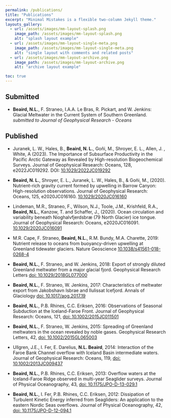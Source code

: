 ```yaml
---
permalink: /publications/
title: "Publications"
excerpt: "Minimal Mistakes is a flexible two-column Jekyll theme."
layouts_gallery:
  - url: /assets/images/mm-layout-splash.png
    image_path: /assets/images/mm-layout-splash.png
    alt: "splash layout example"
  - url: /assets/images/mm-layout-single-meta.png
    image_path: /assets/images/mm-layout-single-meta.png
    alt: "single layout with comments and related posts"
  - url: /assets/images/mm-layout-archive.png
    image_path: /assets/images/mm-layout-archive.png
    alt: "archive layout example"

toc: true
---
```


<!-- Google tag (gtag.js) -->
<script async src="https://www.googletagmanager.com/gtag/js?id=G-DLXCWL47E6"></script>
<script>
  window.dataLayer = window.dataLayer || [];
  function gtag(){dataLayer.push(arguments);}
  gtag('js', new Date());

  gtag('config', 'G-DLXCWL47E6');
</script>

## Submitted

* **Beaird, N.L.**, F. Straneo, I.A.A. Le Bras, R. Pickart, and W. Jenkins: Glacial Meltwater in the Current System of Southern Greenland. *submitted to Journal of Geophysical Research - Oceans*


## Published

* Juranek, L. W., Hales, B., **Beaird, N. L.**, Goñi, M., Shroyer, E. L., Allen, J. , White, A (2023). 	The Importance of Subsurface Productivity in the Pacific Arctic Gateway as Revealed by High-resolution Biogeochemical Surveys. Journal of Geophysical Research: Oceans, 128, e2022JC019292. DOI: [10.1029/2022JC019292](https://doi.org/10.1029/2022JC019292)

* **Beaird, N. L.**, Shroyer, E. L., Juranek, L. W., Hales, B., & Goñi, M., (2020). Nutrient-rich gravity current formed
by upwelling in Barrow Canyon: High-resolution observations. Journal of Geophysical Research: Oceans, 125, e2020JC016160. [10.1029/2020JC016160](https://doi.org/10.1029/2020JC016160)

* Lindeman, M.R., Straneo, F., Wilson, N.J., Toole, J.M., Krishfeld, R.A., **Beaird, N.L.**, Kanzow, T. and Schaffer, J., (2020). Ocean circulation and variability beneath Nioghalvfjerdsbræ (79 North Glacier) ice tongue. Journal of Geophysical Research: Oceans, e2020JC016091. [10.1029/2020JC016091](https://doi.org/10.1029/2020JC016091)


* M.R. Cape, F. Straneo,  **Beaird, N.L.**, R.M. Bundy, M.A. Charette, 2019:  Nutrient release to oceans from buoyancy-driven upwelling at Greenland tidewater glaciers. Nature Geoscience [10.1038/s41561-018-0268-4](http://dx.doi.org/10.1038/s41561-018-0268-4)


* **Beaird, N.L.**, F. Straneo, and W. Jenkins, 2018: Export of strongly diluted Greenland meltwater from a major glacial fjord. Geophysical Research Letters [doi: 10.1029/2018GL077000](https://doi.org/10.1029/2018GL077000)

* **Beaird, N.L.**, F. Straneo, W. Jenkins,  2017:  Characteristics of meltwater export from Jakobshavn Isbrae and Ilulissat Icefjord. Annals of Glaciology [doi: 10.1017/aog.2017.19](https://doi.org/10.1017/aog.2017.19)

* **Beaird, N.L.**, P.B. Rhines, C.C. Eriksen, 2016:  Observations of Seasonal Subduction at the Iceland-Faroe Front. Journal of Geophysical Research: Oceans, 121, [doi: 10.1002/2015JC011501](https://doi.org/10.1002/2015JC011501)

* **Beaird, N.L.**, F. Straneo, W. Jenkins,  2015:  Spreading of Greenland meltwaters in the ocean revealed by noble gases. Geophysical Research Letters, 42, [doi: 10.1002/2015GL065003](https://doi.org/10.1002/2015GL065003)

* Ullgren, J.E., I. Fer, E. Darelius, **N.L. Beaird**, 2014: Interaction of the Faroe Bank Channel overflow with Iceland Basin intermediate waters. Journal of Geophysical Research: Oceans, 119, [doi: 10.1002/2013JC009437](https://doi.org/10.1002/2013JC009437)

* **Beaird, N.L.**, P.B. Rhines, C.C. Eriksen, 2013:  Overflow waters at the Iceland-Faroe Ridge observed in multi-year Seaglider surveys.  Journal of Physical Oceanography, 43, [doi: 10.1175/JPO-D-13-029.1](https://doi.org/10.1175/JPO-D-13-029.1)

* **Beaird, N.L.**, I. Fer, P.B. Rhines, C.C. Eriksen, 2012: Dissipation of Turbulent Kinetic Energy inferred from Seagliders: An application to the eastern Nordic Seas overflows. Journal of Physical Oceanography, 42, [doi: 10.1175/JPO-D-12-094.1]( https://doi.org/10.1175/JPO-D-12-094.1)
